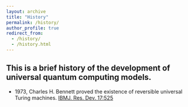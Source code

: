 ```yaml
---
layout: archive
title: "History"
permalink: /history/
author_profile: true
redirect_from: 
  - /history/
  - /history.html
---
```


This is a brief history of the development of universal quantum computing models.
--
* 1973, Charles H. Bennett proved the existence of reversible universal Turing machines. [IBMJ. Res. Dev. 17:525](https://ieeexplore.ieee.org/document/5391327)   


